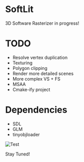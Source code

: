 # SoftLit

3D Software Rasterizer in progress!

# TODO
- Resolve vertex duplication
- Texturing
- Polygon clipping
- Render more detailed scenes
- More complex VS + FS
- MSAA
- Cmake-ify project

# Dependencies
- SDL
- GLM
- tinyobjloader

![Test](http://imgur.com/kK4d5qO.gif)

Stay Tuned!
